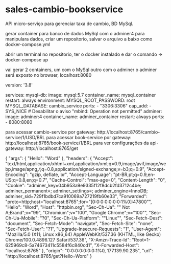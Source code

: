 # sales-cambio-bookservice

API micro-serviço para gerenciar taxa de cambio, BD MySql.

gerar container para banco de dados MySql com o adminer4 para manipulara dados, criar um repositorio, salvar o arquivo a baixo 
como docker-compose.yml 

abrir um terminal no repositorio, ter o docker instalado e dar o comando => docker-compose up

vai gerar 2 containers, um com o MySql outro com o adminer o adminer será exposto no browser, localhost:8080

version: '3.8'

services:
  mysql-db:
    image:  mysql:5.7
    container_name: mysql_container
    restart: always
    environment:
      MYSQL_ROOT_PASSWORD: root
      MYSQL_DATABASE: cambio_service
    ports:
      - "3306:3306"
    cap_add:
      - SYS_NICE  # Desabilitar o aviso "mbind: Operation not permitted"
  adminer:
    image: adminer:4
    container_name: adminer_container
    restart: always
    ports:
      - 8080:8080


para acessar cambio-service por gateway: http://localhost:8765/cambio-service/1/USD/BRL
para acessar book-service por gateway: http://localhost:8765/book-service/1/BRL
para ver configurações da api-gateway: http://localhost:8765/get

{
"args": {
"Hello": "Word"
},
"headers": {
"Accept": "text/html,application/xhtml+xml,application/xml;q=0.9,image/avif,image/webp,image/apng,*/*;q=0.8,application/signed-exchange;v=b3;q=0.9",
"Accept-Encoding": "gzip, deflate, br",
"Accept-Language": "pt-BR,pt;q=0.9,en-US;q=0.8,en;q=0.7",
"Cache-Control": "max-age=0",
"Content-Length": "0",
"Cookie": "adminer_key=04b953a9e9335f12f8dcb2fd3712c4be; adminer_permanent=; adminer_settings=; adminer_engine=InnoDB; adminer_sid=729f1bdbd7ca910069a727219fb60e33",
"Forwarded": "proto=http;host=\"localhost:8765\";for=\"[0:0:0:0:0:0:0:1%0]:47800\"",
"Hello": "Word",
"Host": "httpbin.org",
"Sec-Ch-Ua": "\" Not A;Brand\";v=\"99\", \"Chromium\";v=\"100\", \"Google Chrome\";v=\"100\"",
"Sec-Ch-Ua-Mobile": "?0",
"Sec-Ch-Ua-Platform": "\"Linux\"",
"Sec-Fetch-Dest": "document",
"Sec-Fetch-Mode": "navigate",
"Sec-Fetch-Site": "none",
"Sec-Fetch-User": "?1",
"Upgrade-Insecure-Requests": "1",
"User-Agent": "Mozilla/5.0 (X11; Linux x86_64) AppleWebKit/537.36 (KHTML, like Gecko) Chrome/100.0.4896.127 Safari/537.36",
"X-Amzn-Trace-Id": "Root=1-625969c8-5a74673411c5584f6c840cd1",
"X-Forwarded-Host": "localhost:8765"
},
"origin": "0:0:0:0:0:0:0:1%0, 177.139.90.235",
"url": "http://localhost:8765/get?Hello=Word"
}

